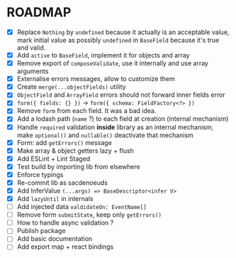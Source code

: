 # ROADMAP

- [x] Replace `Nothing` by `undefined` because it actually is an acceptable value, mark initial value as possibly `undefined` in `BaseField` because it's true and valid.
- [x] Add `active` to `BaseField`, implement it for objects and array
- [x] Remove export of `composeValidate`, use it internally and use array arguments
- [x] Externalise errors messages, allow to customize them
- [x] Create `merge(...objectFields)` utility
- [x] `ObjectField` and `ArrayField` errors should not forward inner fields error
- [x] `form({ fields: {} })` -> `form({ schema: FieldFactory<?> })`
- [x] Remove `form` from each field. It was a bad idea.
- [x] Add a lodash path (`name` ?) to each field at creation (internal mechanism)
- [x] Handle `required` validation **inside** library as an internal mechanism, make `optional()` and `nullable()` deactivate that mechanism
- [x] Form: add `getErrors()` message
- [x] Make array & object getters lazy + flush
- [x] Add ESLint + Lint Staged
- [x] Test build by importing lib from elsewhere
- [x] Enforce typings
- [x] Re-commit lib as sacdenoeuds
- [x] Add InferValue `(...args) => BaseDescriptor<infer V>`
- [x] Add `lazyUntil` in internals
- [ ] Add injected data `valdidateOn: EventName[]`
- [ ] Remove form `submitState`, keep only `getErrors()`
- [ ] How to handle async validation ?
- [ ] Publish package
- [ ] Add basic documentation
- [ ] Add export map + react bindings
